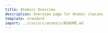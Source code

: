 ```yaml
---
title: Atomics Overview
description: Overview page for Atomic classes
template: standard
import: ../css/src/atomics/README.md
---
```


